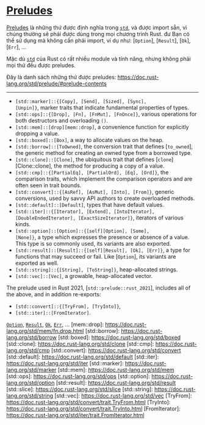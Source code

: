 # [Preludes](https://doc.rust-lang.org/std/prelude/)

[Preludes](https://doc.rust-lang.org/std/prelude/) là những thứ được định nghĩa trong [`std`],
và được import sẵn, vì chúng thường sẽ phải được dùng trong mọi chương trình Rust. đư
Bạn có thể sử dụng mà không cần phải import, ví dụ như: [`Option`], 
[`Result`], [`Ok`], [`Err`], ...

Mặc dù [`std`] của Rust có rất nhiều module và tính năng, nhưng không phải mọi thứ đều được preludes.

Đây là danh sách những thứ được preludes: <https://doc.rust-lang.org/std/prelude/#prelude-contents>

---

* <code>[std::marker]::{[Copy], [Send], [Sized], [Sync], [Unpin]}</code>,
  marker traits that indicate fundamental properties of types.
* <code>[std::ops]::{[Drop], [Fn], [FnMut], [FnOnce]}</code>, various
  operations for both destructors and overloading `()`.
* <code>[std::mem]::[drop][mem::drop]</code>, a convenience function for explicitly
  dropping a value.
* <code>[std::boxed]::[Box]</code>, a way to allocate values on the heap.
* <code>[std::borrow]::[ToOwned]</code>, the conversion trait that defines
  [`to_owned`], the generic method for creating an owned type from a
  borrowed type.
* <code>[std::clone]::[Clone]</code>, the ubiquitous trait that defines
  [`clone`][Clone::clone], the method for producing a copy of a value.
* <code>[std::cmp]::{[PartialEq], [PartialOrd], [Eq], [Ord]}</code>, the
  comparison traits, which implement the comparison operators and are often
  seen in trait bounds.
* <code>[std::convert]::{[AsRef], [AsMut], [Into], [From]}</code>, generic
  conversions, used by savvy API authors to create overloaded methods.
* <code>[std::default]::[Default]</code>, types that have default values.
* <code>[std::iter]::{[Iterator], [Extend], [IntoIterator], [DoubleEndedIterator], [ExactSizeIterator]}</code>,
  iterators of various
  kinds.
* <code>[std::option]::[Option]::{[self][Option], [Some], [None]}</code>, a
  type which expresses the presence or absence of a value. This type is so
  commonly used, its variants are also exported.
* <code>[std::result]::[Result]::{[self][Result], [Ok], [Err]}</code>, a type
  for functions that may succeed or fail. Like [`Option`], its variants are
  exported as well.
* <code>[std::string]::{[String], [ToString]}</code>, heap-allocated strings.
* <code>[std::vec]::[Vec]</code>, a growable, heap-allocated vector.

The prelude used in Rust 2021, [`std::prelude::rust_2021`], includes all of the above,
and in addition re-exports:

* <code>[std::convert]::{[TryFrom], [TryInto]}</code>,
* <code>[std::iter]::[FromIterator]</code>.

[`std`]: https://doc.rust-lang.org/std/index.html
[`Option`](https://doc.rust-lang.org/std/option/enum.Option.html), 
[`Result`](https://doc.rust-lang.org/std/result/enum.Result.html), 
[`Ok`](https://doc.rust-lang.org/std/result/enum.Result.html#variant.Ok),
[`Err`](https://doc.rust-lang.org/std/result/enum.Result.html#variant.Err), ...
[mem::drop]: https://doc.rust-lang.org/std/mem/fn.drop.html
[std::borrow]: https://doc.rust-lang.org/std/borrow
[std::boxed]: https://doc.rust-lang.org/std/boxed
[std::clone]: https://doc.rust-lang.org/std/clone
[std::cmp]: https://doc.rust-lang.org/std/cmp
[std::convert]: https://doc.rust-lang.org/std/convert
[std::default]: https://doc.rust-lang.org/std/default
[std::iter]: https://doc.rust-lang.org/std/iter
[std::marker]: https://doc.rust-lang.org/std/marker
[std::mem]: https://doc.rust-lang.org/std/mem
[std::ops]: https://doc.rust-lang.org/std/ops
[std::option]: https://doc.rust-lang.org/std/option
[std::result]: https://doc.rust-lang.org/std/result
[std::slice]: https://doc.rust-lang.org/std/slice
[std::string]: https://doc.rust-lang.org/std/string
[std::vec]: https://doc.rust-lang.org/std/vec
[TryFrom]: https://doc.rust-lang.org/std/convert/trait.TryFrom.html
[TryInto]: https://doc.rust-lang.org/std/convert/trait.TryInto.html
[FromIterator]: https://doc.rust-lang.org/std/iter/trait.FromIterator.html


